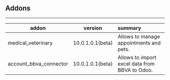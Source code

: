 <h2>Addons</h2>

***

| addon        | version           | summary  |
| ------------- |:-------------:| :-----|
| medical_veterinary |10.0.1.0.1(beta)  | Allows to manage appointments and pets. |  
| account_bbva_connector |10.0.1.0.1(beta)  | Allows to import excel data from BBVA to Odoo. |  
